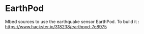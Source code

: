 # EarthPod

Mbed sources to use the earthquake sensor EarthPod.
To build it : https://www.hackster.io/318238/earthpod-7e8975
